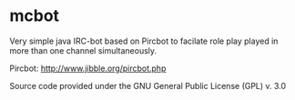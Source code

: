 mcbot
=====

Very simple java IRC-bot based on Pircbot to facilate role play played in more than one channel simultaneously.

Pircbot: http://www.jibble.org/pircbot.php


Source code provided under the GNU General Public License (GPL) v. 3.0
